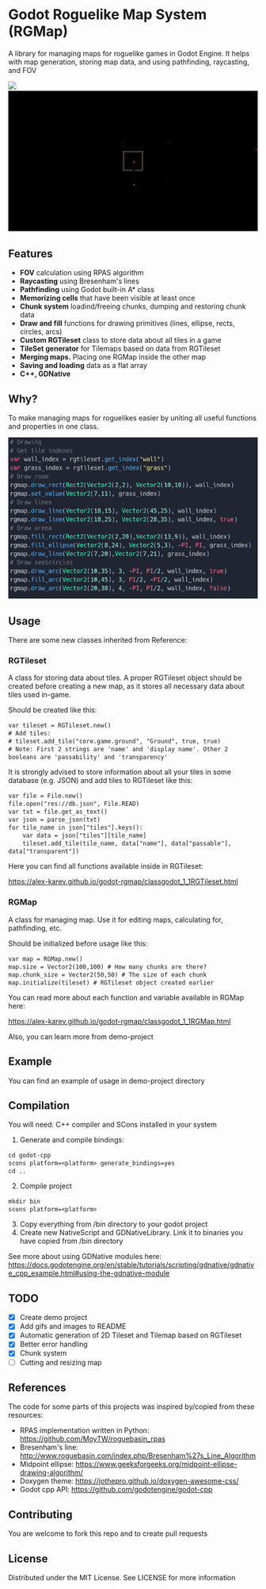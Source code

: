 # Godot Roguelike Map System (RGMap)

A library for managing maps for roguelike games in Godot Engine. It helps with map generation, storing map data, and using pathfinding, raycasting, and FOV

<img src="https://github.com/alex-karev/godot-rgmap/raw/main/screenshots/demo.gif">

<img src="https://github.com/alex-karev/godot-rgmap/raw/main/screenshots/demo2.gif">

## Features
* **FOV** calculation using RPAS algorithm
* **Raycasting** using Bresenham's lines
* **Pathfinding** using Godot built-in A* class
* **Memorizing cells** that have been visible at least once
* **Chunk system** loadind/freeing chunks, dumping and restoring chunk data
* **Draw and fill** functions for drawing primitives (lines, ellipse, rects, circles, arcs)
* **Custom RGTileset** class to store data about all tiles in a game
* **TileSet generator** for Tilemaps based on data from RGTileset
* **Merging maps.** Placing one RGMap inside the other map
* **Saving and loading** data as a flat array
* **C++, GDNative**

## Why?
To make managing maps for roguelikes easier by uniting all useful functions and properties in one class.

<img src="https://raw.githubusercontent.com/alex-karev/godot-rgmap/main/screenshots/code.png">

## Usage
There are some new classes inherited from Reference:

### RGTileset
A class for storing data about tiles. A proper RGTileset object should be created before creating a new map, as it stores all necessary data about tiles used in-game.

Should be created like this:

```
var tileset = RGTileset.new()
# Add tiles:
# tileset.add_tile("core.game.ground", "Ground", true, true)
# Note: First 2 strings are 'name' and 'display name'. Other 2 booleans are 'passability' and 'transparency'
```

It is strongly advised to store information about all your tiles in some database (e.g. JSON) and add tiles to RGTileset like this:

```
var file = File.new()
file.open("res://db.json", File.READ)
var txt = file.get_as_text()
var json = parse_json(txt)
for tile_name in json["tiles"].keys():
    var data = json["tiles"][tile_name]
    tileset.add_tile(tile_name, data["name"], data["passable"], data["transparent"])
```

Here you can find all functions available inside in RGTileset: 

<https://alex-karev.github.io/godot-rgmap/classgodot_1_1RGTileset.html>

### RGMap
A class for managing map. Use it for editing maps, calculating for, pathfinding, etc.

Should be initialized before usage like this:
```
var map = RGMap.new()
map.size = Vector2(100,100) # How many chunks are there?
map.chunk_size = Vector2(50,50) # The size of each chunk
map.initialize(tileset) # RGTileset object created earlier
```

You can read more about each function and variable available in RGMap here:

<https://alex-karev.github.io/godot-rgmap/classgodot_1_1RGMap.html>

Also, you can learn more from demo-project

## Example
You can find an example of usage in demo-project directory

## Compilation
You will need: C++ compiler and SCons installed in your system

1. Generate and compile bindings:

```
cd godot-cpp
scons platform=<platform> generate_bindings=yes
cd ..
```

2. Compile project

```
mkdir bin
scons platform=<platform>
```

3. Copy everything from /bin directory to your godot project
4. Create new NativeScript and GDNativeLibrary. Link it to binaries you have copied from /bin directory

See more about using GDNative modules here: <https://docs.godotengine.org/en/stable/tutorials/scripting/gdnative/gdnative_cpp_example.html#using-the-gdnative-module>

## TODO
- [X] Create demo project
- [X] Add gifs and images to README
- [X] Automatic generation of 2D Tileset and Tilemap based on RGTileset
- [X] Better error handling
- [X] Chunk system
- [ ] Cutting and resizing map

## References
The code for some parts of this projects was inspired by/copied from these resources:
* RPAS implementation written in Python: <https://github.com/MoyTW/roguebasin_rpas>
* Bresenham's line: <http://www.roguebasin.com/index.php/Bresenham%27s_Line_Algorithm>
* Midpoint ellipse: <https://www.geeksforgeeks.org/midpoint-ellipse-drawing-algorithm/>
* Doxygen theme: <https://jothepro.github.io/doxygen-awesome-css/>
* Godot cpp API: <https://github.com/godotengine/godot-cpp>

## Contributing
You are welcome to fork this repo and to create pull requests

## License
Distributed under the MIT License. See LICENSE for more information
